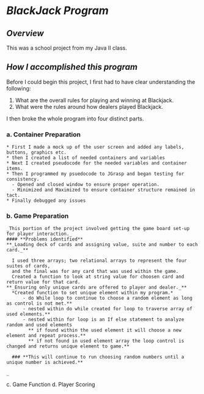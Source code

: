# **_BlackJack Program_**

## **_Overview_**
This was a school project from my Java II class.  

## **_How I accomplished this program_**

Before I could begin this project, I first had to have clear understanding the following: 
1. What are the overall rules for playing and winning at Blackjack.  
2. What were the rules around how dealers played Blackjack. 

I then broke the whole program into four distinct parts. 
  ### a. Container Preparation
    * First I made a mock up of the user screen and added any labels, buttons, graphics etc.  
    * then I created a list of needed containers and variables 
    * Next I created pseudocode for the needed variables and container items.  
    * Then I programmed my psuedocode to JGrasp and began testing for consistency.  
      - Opened and closed window to ensure proper operation.
      - Minimized and Maximized to ensure container structure remained in tact.  
    * Finally debugged any issues
    
  ### b. Game Preparation
    _This portion of the project involved getting the game board set-up for player interaction._  
    #### **Problems identified**
    **_Loading deck of cards and assigning value, suite and number to each card._**
    
      I used three arrays; two relational arrays to represent the four suites of cards, 
      and the final was for any card that was used within the game.  
      Created a function to look at string value for choosen card and return value for that card.  
    **_Ensuring only unique cards are offered to player and dealer._** 
      *Created function to set unique element within my program.*  
          - do While loop to continue to choose a random element as long as control is not met.**  
          - nested within do while created for loop to traverse array of used elements.** 
          - nested within for loop is an If else statement to analyze random and used elements 
            ** if found within the used element it will choose a new element and repeat process.**  
            ** if not found in used element array the loop control is changed and returns unique element to game.**
      
      ### **This will continue to run choosing random numbers until a unique number is achieved.**
      
    _

  c. Game Function
  d. Player Scoring

